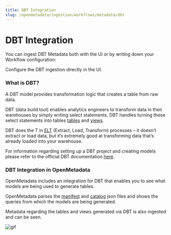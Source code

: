 ```yaml
---
title: DBT Integration
slug: /openmetadata/ingestion/workflows/metadata/dbt
---
```


# DBT Integration

You can ingest DBT Metadata both with the UI or by writing down your Workflow configuration:

<InlineCalloutContainer>
  <InlineCallout
    color="violet-70"
    bold="DBT UI ingestion"
    icon="cable"
    href="/openmetadata/ingestion/workflows/metadata/dbt/ingest-dbt-ui"
  >
    Configure the DBT ingestion directly in the UI.
  </InlineCallout>

</InlineCalloutContainer>

### What is DBT?

A DBT model provides transformation logic that creates a table from raw data.

DBT (data build tool) enables analytics engineers to transform data in their warehouses by simply writing select statements. DBT handles turning these select statements into tables [tables](https://docs.getdbt.com/terms/table) and [views](https://docs.getdbt.com/terms/view).

DBT does the T in [ELT](https://docs.getdbt.com/terms/elt) (Extract, Load, Transform) processes – it doesn’t extract or load data, but it’s extremely good at transforming data that’s already loaded into your warehouse.

For information regarding setting up a DBT project and creating models please refer to the official DBT documentation [here](https://docs.getdbt.com/docs/introduction).

### DBT Integration in OpenMetadata

OpenMetadata includes an integration for DBT that enables you to see what models are being used to generate tables.

OpenMetadata parses the [manifest](https://docs.getdbt.com/reference/artifacts/manifest-json) and [catalog](https://docs.getdbt.com/reference/artifacts/catalog-json) json files and shows the queries from which the models are being generated.

Metadata regarding the tables and views generated via DBT is also ingested and can be seen.

![gif](/images/openmetadata/ingestion/workflows/metadata/dbt-integration.gif)
